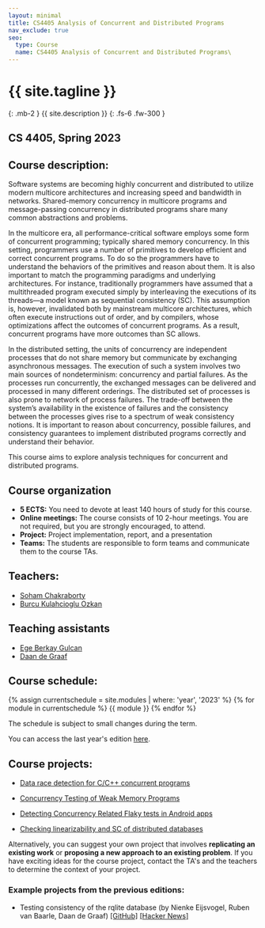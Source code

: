 ```yaml
---
layout: minimal
title: CS4405 Analysis of Concurrent and Distributed Programs
nav_exclude: true
seo:
  type: Course
  name: CS4405 Analysis of Concurrent and Distributed Programs\
---
```


# {{ site.tagline }}
{: .mb-2 }
{{ site.description }}
{: .fs-6 .fw-300 }

## CS 4405, Spring 2023

## Course description:

Software systems are becoming highly concurrent and distributed to utilize modern multicore architectures and increasing speed and bandwidth in networks. Shared-memory concurrency in multicore programs and message-passing concurrency in distributed programs share many common abstractions and problems.

In the multicore era, all performance-critical software employs some form of concurrent programming; typically shared memory concurrency. In this setting,
programmers use a number of primitives to develop efficient and correct concurrent programs. To do so the programmers have to understand the behaviors of the primitives and reason about them. It is also important to match the programming paradigms and underlying architectures. For instance, traditionally programmers have assumed that a multithreaded program executed simply by interleaving the executions of its threads—a model known as sequential consistency (SC). This assumption is, however, invalidated both by mainstream multicore architectures, which often execute instructions out of order, and by compilers, whose optimizations affect the outcomes of concurrent programs. As a result, concurrent programs have more outcomes than SC allows.

In the distributed setting, the units of concurrency are independent processes that do not share memory but communicate by exchanging asynchronous messages. The execution of such a system involves two main sources of nondeterminism: concurrency and partial failures. As the processes run concurrently, the exchanged messages can be delivered and processed in many different orderings. The distributed set of processes is also prone to network of process failures. The trade-off between the system’s availability in the existence of failures and the consistency between the processes gives rise to a spectrum of weak consistency notions. It is important to reason about concurrency, possible failures, and consistency guarantees to implement distributed programs correctly and understand their behavior.

This course aims to explore analysis techniques for concurrent and distributed programs.

## Course organization

* **5 ECTS:** You need to devote at least 140 hours of study for this course.  
* **Online meetings:** The course consists of 10 2-hour meetings. You are not required, but you are strongly encouraged, to attend.
* **Project:** Project implementation, report, and a presentation 
* **Teams:** The students are responsible to form teams and communicate them to the course TAs.
<!-- * **Teaching Assistants:** Teaching assistants will provide you with feedback on your assignments and projects. Do be active in asking questions, but don’t expect them to provide you with solutions. (TODO: Office hours?) -->

## Teachers:


- [Soham Chakraborty](https://www.st.ewi.tudelft.nl/sschakraborty/)
- [Burcu Kulahcioglu Ozkan](https://burcuku.github.io/home/)

<!-- {% assign instructors = site.staffers | where: 'role', 'Instructor' %}
{% for staffer in instructors %}
{{ staffer}}
{% endfor %}-->

## Teaching assistants

- [Ege Berkay Gulcan](mailto:e.b.gulcan@tudelft.nl)
- [Daan de Graaf](mailto:d.j.a.degraaf@student.tudelft.nl)

<!-- {% assign tas = site.staffers | where: 'role', 'TA' %}
{% for staffer in tas %}
{{ staffer }}
{% endfor %} -->

## Course schedule:

{% assign currentschedule = site.modules | where: 'year', '2023' %}
{% for module in currentschedule %}
{{ module }}
{% endfor %}

The schedule is subject to small changes during the term.
 
You can access the last year's edition [here](../2022).
 
## Course projects:
 
- [Data race detection for C/C++ concurrent programs](https://brightspace.tudelft.nl/d2l/le/content/499377/viewContent/3097501/View)

- [Concurrency Testing of Weak Memory Programs](https://brightspace.tudelft.nl/d2l/le/content/499377/viewContent/3097504/View)

- [Detecting Concurrency Related Flaky tests in Android apps](https://brightspace.tudelft.nl/d2l/le/content/499377/viewContent/3097502/View)

- [Checking linearizability and SC of distributed databases](https://brightspace.tudelft.nl/d2l/le/content/499377/viewContent/2839148/View)

Alternatively, you can suggest your own project that involves **replicating an existing work** or **proposing a new approach to an existing problem**. If you have exciting ideas for the course project, contact the TA's and the teachers to determine the context of your project. 


### Example projects from the previous editions:

- Testing consistency of the rqlite database (by Nienke Eijsvogel, Ruben van Baarle, Daan de Graaf) [[GitHub]](https://github.com/wildarch/jepsen.rqlite/blob/main/doc/blog.md) [[Hacker News]](https://news.ycombinator.com/item?id=31089363)